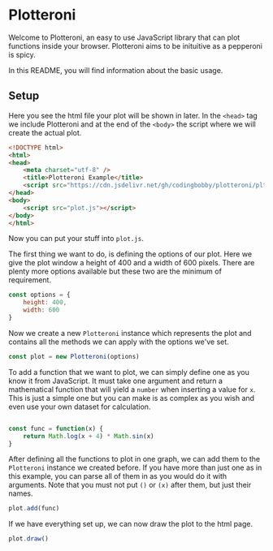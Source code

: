 # Plotteroni

Welcome to Plotteroni, an easy to use JavaScript library that can plot functions inside your browser. Plotteroni aims to be inituitive as a pepperoni is spicy.

In this README, you will find information about the basic usage.

## Setup

Here you see the html file your plot will be shown in later. In the `<head>` tag we include Plotteroni and at the end of the `<body>` the script where we will create the actual plot.

```html
<!DOCTYPE html>
<html>
<head>
    <meta charset="utf-8" />
    <title>Plotteroni Example</title>
    <script src="https://cdn.jsdelivr.net/gh/codingbobby/plotteroni/pltrni.min.js"></script>
</head>
<body>
    <script src="plot.js"></script>
</body>
</html>
```

Now you can put your stuff into `plot.js`.

The first thing we want to do, is defining the options of our plot. Here we give the plot window a height of 400 and a width of 600 pixels. There are plenty more options available but these two are the minimum of requirement.

```js
const options = {
    height: 400,
    width: 600
}
```

Now we create a new `Plotteroni` instance which represents the plot and contains all the methods we can apply with the options we've set.

```js
const plot = new Plotteroni(options)
```

To add a function that we want to plot, we can simply define one as you know it from JavaScript. It must take one argument and return a mathematical function that will yield a `number` when inserting a value for `x`. This is just a simple one but you can make is as complex as you wish and even use your own dataset for calculation.

```js

const func = function(x) {
    return Math.log(x + 4) * Math.sin(x)
}
```

After defining all the functions to plot in one graph, we can add them to the `Plotteroni` instance we created before. If you have more than just one as in this example, you can parse all of them in as you would do it with arguments. Note that you must not put `()` or `(x)` after them, but just their names.

```js
plot.add(func)
```

If we have everything set up, we can now draw the plot to the html page.

```js
plot.draw()
```
